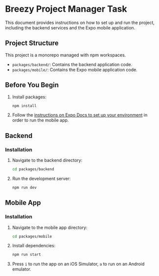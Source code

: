 # Breezy Project Manager Task

This document provides instructions on how to set up and run the project, including the backend services and the Expo mobile application.

## Project Structure

This project is a monorepo managed with npm workspaces.

- `packages/backend/`: Contains the backend application code.
- `packages/mobile/`: Contains the Expo mobile application code.

## Before You Begin
1. Install packages:
   ```bash
   npm install
   ```
2. Follow the [instructions on Expo Docs to set up your environment](https://docs.expo.dev/get-started/set-up-your-environment/) in order to run the mobile app.


## Backend

### Installation

1. Navigate to the backend directory:
   ```bash
   cd packages/backend
   ```
2. Run the development server:
   ```bash
   npm run dev
   ```

## Mobile App

### Installation

1. Navigate to the mobile app directory:
   ```bash
   cd packages/mobile
   ```
2. Install dependencies:
   ```bash
   npm run start
   ```
3. Press `i` to run the app on an iOS Simulator, `a` to run on an Android emulator.
